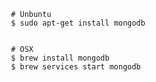     # Unbuntu
     $ sudo apt-get install mongodb


     # OSX
     $ brew install mongodb
     $ brew services start mongodb